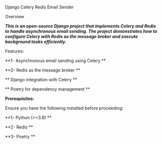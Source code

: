 Django Celery Redis Email Sender

Overview

***This is an open-source Django project that implements Celery and Redis to handle asynchronous email sending. The project demonstrates how to configure Celery with Redis as the message broker and execute background tasks efficiently.***

Features:

**1- Asynchronous email sending using Celery **

**2- Redis as the message broker **

** Django integration with Celery **

** Poetry for dependency management **

**Prerequisites:**

Ensure you have the following installed before proceeding:

**1- Python (>=3.8) **

**2- Redis **

**3- Poetry **
